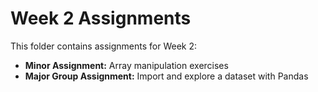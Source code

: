 # Week 2 Assignments

This folder contains assignments for Week 2:

- **Minor Assignment:** Array manipulation exercises
- **Major Group Assignment:** Import and explore a dataset with Pandas